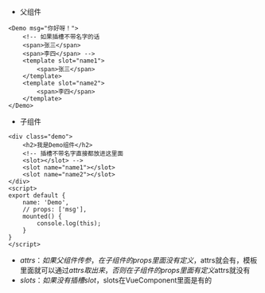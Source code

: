 - 父组件
```
<Demo msg="你好呀！">
    <!-- 如果插槽不带名字的话
    <span>张三</span>
    <span>李四</span> -->
    <template slot="name1">
        <span>张三</span>
    </template>
    <template slot="name2">
        <span>李四</span>
    </template>
</Demo>
```
- 子组件
```
<div class="demo">
    <h2>我是Demo组件</h2>
    <!-- 插槽不带名字直接都放进这里面
    <slot></slot> -->
    <slot name="name1"></slot>
    <slot name="name2"></slot>
</div>
<script>
export default {
    name: 'Demo',
    // props: ['msg'],
    mounted() {
        console.log(this);
    }
}
</script>
```
- $attrs：如果父组件传参，在子组件的props里面没有定义，$attrs就会有，模板里面就可以通过$attrs取出来，否则在子组件的props里面有定义$attrs就没有
- $slots：如果没有插槽slot，$slots在VueComponent里面是有的